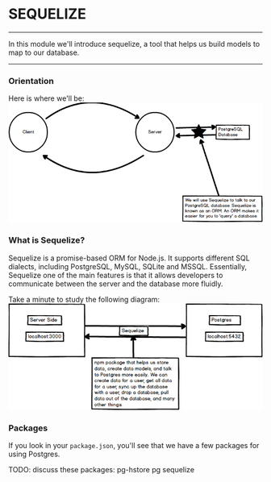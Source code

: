 # SEQUELIZE
---

In this module we'll introduce sequelize, a tool that helps us build models to map to our database.

<hr>

### Orientation
Here is where we'll be:
![screenshots](assets/01-sequelize-diagram.png)

### What is Sequelize?
Sequelize is a promise-based ORM for Node.js. It supports different SQL dialects, including PostgreSQL, MySQL, SQLite and MSSQL. Essentially, Sequelize one of the main features is that it allows developers to communicate between the server and the database more fluidly.

Take a minute to study the following diagram:
![screenshot](assets/02-sequelize-detailed-diagram.png)

### Packages
If you look in your `package.json`, you'll see that we have a few packages for using Postgres.

TODO: discuss these packages:
pg-hstore
pg
sequelize
